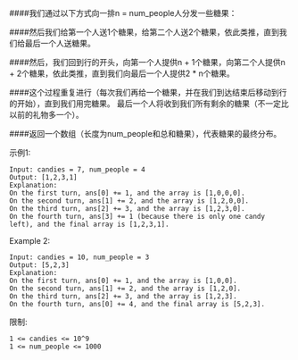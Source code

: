 ####我们通过以下方式向一排n = num_people人分发一些糖果：

####然后我们给第一个人送1个糖果，给第二个人送2个糖果，依此类推，直到我们给最后一个人送糖果。

####然后，我们回到行的开头，向第一个人提供n + 1个糖果，向第二个人提供n + 2个糖果，依此类推，直到我们向最后一个人提供2 * n个糖果。

####这个过程重复进行（每次我们再给一个糖果，并在我们到达结束后移动到行的开始），直到我们用完糖果。 最后一个人将收到我们所有剩余的糖果（不一定比以前的礼物多一个）。

####返回一个数组（长度为num_people和总和糖果），代表糖果的最终分布。

示例1:
```
Input: candies = 7, num_people = 4
Output: [1,2,3,1]
Explanation:
On the first turn, ans[0] += 1, and the array is [1,0,0,0].
On the second turn, ans[1] += 2, and the array is [1,2,0,0].
On the third turn, ans[2] += 3, and the array is [1,2,3,0].
On the fourth turn, ans[3] += 1 (because there is only one candy left), and the final array is [1,2,3,1].
```
Example 2:
```
Input: candies = 10, num_people = 3
Output: [5,2,3]
Explanation: 
On the first turn, ans[0] += 1, and the array is [1,0,0].
On the second turn, ans[1] += 2, and the array is [1,2,0].
On the third turn, ans[2] += 3, and the array is [1,2,3].
On the fourth turn, ans[0] += 4, and the final array is [5,2,3].
 ```

限制:
```
1 <= candies <= 10^9
1 <= num_people <= 1000
```